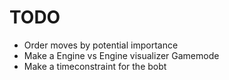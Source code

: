 # TODO
* Order moves by potential importance
* Make a Engine vs Engine visualizer Gamemode
* Make a timeconstraint for the bobt
